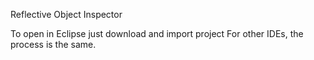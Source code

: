 Reflective Object Inspector

To open in Eclipse just download and import project
For other IDEs, the process is the same. 
